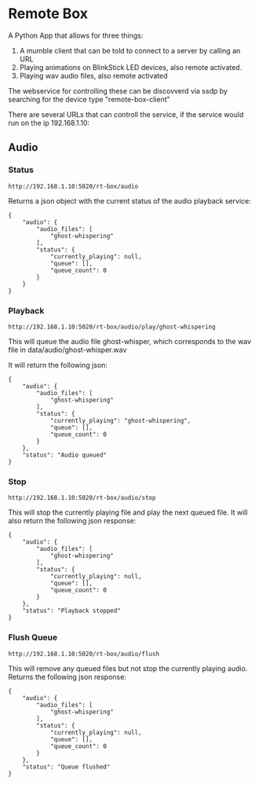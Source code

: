 # Remote Box
A Python App that allows for three things:

1. A mumble client that can be told to connect to a server by calling an URL
2. Playing animations on BlinkStick LED devices, also remote activated.
3. Playing wav audio files, also remote activated

The webservice for controlling these can be discovverd via ssdp by searching for the device type "remote-box-client"

There are several URLs that can controll the service, if the service would run on the ip 192.168.1.10:

## Audio
### Status
    http://192.168.1.10:5020/rt-box/audio
Returns a json object with the current status of the audio playback service:

    {
        "audio": {
            "audio_files": [
                "ghost-whispering"
            ],
            "status": {
                "currently_playing": null,
                "queue": [],
                "queue_count": 0
            }
        }
    }

### Playback
    http://192.168.1.10:5020/rt-box/audio/play/ghost-whispering
This will queue the audio file ghost-whisper, which corresponds to the wav file in data/audio/ghost-whisper.wav

It will return the following json:

    {
        "audio": {
            "audio_files": [
                "ghost-whispering"
            ],
            "status": {
                "currently_playing": "ghost-whispering",
                "queue": [],
                "queue_count": 0
            }
        },
        "status": "Audio queued"
    }


### Stop
    http://192.168.1.10:5020/rt-box/audio/stop
This will stop the currently playing file and play the next queued file. It will also return the following json response:

    {
        "audio": {
            "audio_files": [
                "ghost-whispering"
            ],
            "status": {
                "currently_playing": null,
                "queue": [],
                "queue_count": 0
            }
        },
        "status": "Playback stopped"
    }

### Flush Queue
    http://192.168.1.10:5020/rt-box/audio/flush
This will remove any queued files but not stop the currently playing audio. Returns the following json response:

    {
        "audio": {
            "audio_files": [
                "ghost-whispering"
            ],
            "status": {
                "currently_playing": null,
                "queue": [],
                "queue_count": 0
            }
        },
        "status": "Queue flushed"
    }
